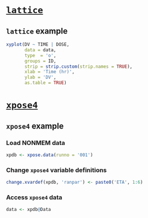 
[`lattice`](https://cran.r-project.org/web/packages/lattice/lattice.pdf)
========================================================================

`lattice` example
-----------------

``` r
xyplot(DV ~ TIME | DOSE, 
       data = data, 
       type  = 'o',
       groups = ID, 
       strip = strip.custom(strip.names = TRUE),
       xlab = 'Time (hr)', 
       ylab = 'DV', 
       as.table = TRUE)
```

[`xpose4`](https://cran.r-project.org/web/packages/xpose4/xpose4.pdf)
=====================================================================

`xpose4` example
----------------

### Load NONMEM data

``` r
xpdb <- xpose.data(runno = '001')
```

### Change `xpose4` variable definitions

``` r
change.xvardef(xpdb, 'ranpar') <- paste0('ETA', 1:6)
```

### Access `xpose4` data

``` r
data <- xpdb@Data
```
